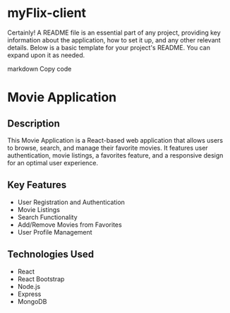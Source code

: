 # myFlix-client

Certainly! A README file is an essential part of any project, providing key information about the application, how to set it up, and any other relevant details. Below is a basic template for your project's README. You can expand upon it as needed.

markdown
Copy code

# Movie Application

## Description

This Movie Application is a React-based web application that allows users to browse, search, and manage their favorite movies. It features user authentication, movie listings, a favorites feature, and a responsive design for an optimal user experience.

## Key Features

- User Registration and Authentication
- Movie Listings
- Search Functionality
- Add/Remove Movies from Favorites
- User Profile Management

## Technologies Used

- React
- React Bootstrap
- Node.js
- Express
- MongoDB
